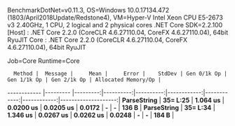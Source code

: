 
BenchmarkDotNet=v0.11.3, OS=Windows 10.0.17134.472 (1803/April2018Update/Redstone4), VM=Hyper-V
Intel Xeon CPU E5-2673 v3 2.40GHz, 1 CPU, 2 logical and 2 physical cores
.NET Core SDK=2.2.100
  [Host] : .NET Core 2.2.0 (CoreCLR 4.6.27110.04, CoreFX 4.6.27110.04), 64bit RyuJIT
  Core   : .NET Core 2.2.0 (CoreCLR 4.6.27110.04, CoreFX 4.6.27110.04), 64bit RyuJIT

Job=Core  Runtime=Core  

      Method |  Message |     Mean |     Error |    StdDev | Gen 0/1k Op | Gen 1/1k Op | Gen 2/1k Op | Allocated Memory/Op |
------------ |--------- |---------:|----------:|----------:|------------:|------------:|------------:|--------------------:|
 **ParseString** | **35= L:25** | **1.064 us** | **0.0200 us** | **0.0205 us** |      **0.0172** |           **-** |           **-** |               **136 B** |
 **ParseString** | **35= L:34** | **1.346 us** | **0.0267 us** | **0.0262 us** |      **0.0248** |           **-** |           **-** |               **184 B** |
